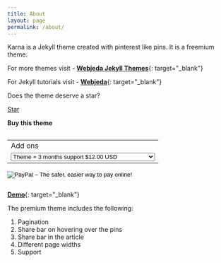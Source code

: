 ```yaml
---
title: About
layout: page
permalink: /about/
---
```


Karna is a Jekyll theme created with pinterest like pins. It is a freemium theme.

For more themes visit - [**Webjeda Jekyll Themes**](https://blog.webjeda.com/jekyll-themes/){: target="_blank"}

For Jekyll tutorials visit - [**Webjeda**](https://blog.webjeda.com/){: target="_blank"}

Does the theme deserve a star?

<a class="github-button" href="https://github.com/sharu725/karna" data-style="mega" data-count-href="/sharu725/karna/stargazers" data-count-api="/repos/sharu725/karna#stargazers_count" data-count-aria-label="# stargazers on GitHub" aria-label="Star sharu725/karna on GitHub">Star</a>
<script async defer src="https://buttons.github.io/buttons.js"></script>

**Buy this theme**
<form action="https://www.paypal.com/cgi-bin/webscr" method="post" target="_top" style="display: inline-block">
<input type="hidden" name="cmd" value="_xclick">
<input type="hidden" name="business" value="sharu725@gmail.com">
<input type="hidden" name="lc" value="IN">
<input type="hidden" name="item_name" value="Karna Jekyll Theme">
<input type="hidden" name="item_number" value="karna">
<input type="hidden" name="button_subtype" value="services">
<input type="hidden" name="no_note" value="0">
<input type="hidden" name="currency_code" value="USD">
<input type="hidden" name="bn" value="PP-BuyNowBF:btn_buynowCC_LG.gif:NonHostedGuest">
<table>
<tr><td><input type="hidden" name="on0" value="Add ons">Add ons</td></tr><tr><td><select name="os0">
	<option value="Theme + 3 months support">Theme + 3 months support $12.00 USD</option>
	<option value="Theme + Installation">Theme + Installation $18.00 USD</option>
	<option value="Theme + Extended 12 months support">Theme + Extended 12 months support $25.00 USD</option>
</select> </td></tr>
</table>
<input type="hidden" name="currency_code" value="USD">
<input type="hidden" name="option_select0" value="Theme + 3 months support">
<input type="hidden" name="option_amount0" value="12.00">
<input type="hidden" name="option_select1" value="Theme + Installation">
<input type="hidden" name="option_amount1" value="18.00">
<input type="hidden" name="option_select2" value="Theme + Extended 12 months support">
<input type="hidden" name="option_amount2" value="25.00">
<input type="hidden" name="option_index" value="0">
<input type="image" src="https://www.paypalobjects.com/en_GB/i/btn/btn_buynowCC_LG.gif" border="0" name="submit" alt="PayPal – The safer, easier way to pay online!">
<img alt="" border="0" src="https://www.paypalobjects.com/en_GB/i/scr/pixel.gif" width="1" height="1">
</form>


[**Demo**]({{site.full-version}}){: target="_blank"}

The premium theme includes the following:

1. Pagination
2. Share bar on hovering over the pins
3. Share bar in the article
4. Different page widths
5. Support

